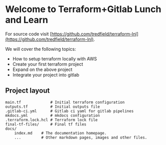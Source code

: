 # Welcome to Terraform+Gitlab Lunch and Learn

For source code visit [https://github.com/tredfield/terraform-lnl](https://github.com/tredfield/terraform-lnl).

We will cover the following topics:

- How to setup terraform locally with AWS
- Create your first terraform project
- Expand on the above project
- Integrate your project into gitlab

## Project layout

    main.tf             # Initial terraform configuration
    outputs.tf          # Initial outputs file
    .gitlab-ci.yml      # Gitlab ci yaml for gitlab pipelines
    mkdocs.yml          # mkdocs configuration
    .terraform.lock.hcl # Terraform lock file
    final-tf-files/     # Final tf files
    docs/
        index.md    # The documentation homepage.
        ...         # Other markdown pages, images and other files.

